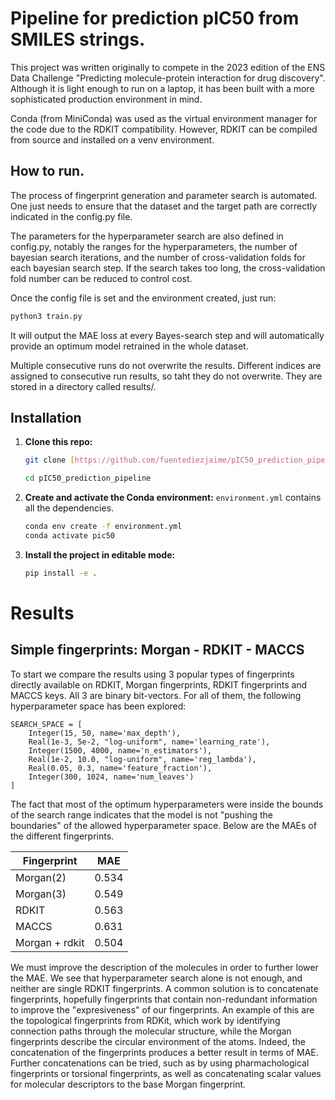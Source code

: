 # Pipeline for prediction pIC50 from SMILES strings.

This project was written originally to compete in the 2023 edition of the ENS Data Challenge "Predicting molecule-protein interaction for drug discovery". Although it is light enough to run on a laptop, it has been built with a more sophisticated production environment in mind. 

Conda (from MiniConda) was used as the virtual environment manager for the code due to the RDKIT compatibility. However, RDKIT can be compiled from source and installed on a venv environment.


## How to run.
The process of fingerprint generation and parameter search is automated. One just needs to ensure that the dataset and the target path are correctly indicated in the config.py file.

The parameters for the hyperparameter search are also defined in config.py, notably the ranges for the hyperparameters, the number of bayesian search iterations, and the number of cross-validation folds for each bayesian search step. If the search takes too long, the cross-validation fold number can be reduced to control cost.

Once the config file is set and the environment created, just run:


```bash
python3 train.py
```
It will output the MAE loss at every Bayes-search step and will automatically provide an optimum model retrained in the whole dataset.

Multiple consecutive runs do not overwrite the results. Different indices are assigned to consecutive run results, so taht they do not overwrite. They are stored in a directory called results/.

## Installation

1.  **Clone this repo:**
    ```bash
    git clone [https://github.com/fuentediezjaime/pIC50_prediction_pipeline.git](https://github.com/fuentediezjaime/pIC50_prediction_pipeline.git)

    cd pIC50_prediction_pipeline
    ```

2.  **Create and activate the Conda environment:**
    `environment.yml` contains all the dependencies.
    ```bash
    conda env create -f environment.yml
    conda activate pic50
    ```

3.  **Install the project in editable mode:**
    ```bash
    pip install -e .
    ```

# Results
## Simple fingerprints: Morgan - RDKIT - MACCS
To start we compare the results using 3 popular types of fingerprints directly available on RDKIT, Morgan fingerprints, RDKIT fingerprints and MACCS keys. All 3 are binary bit-vectors. For all of them, the following hyperparameter space has been explored:

```
SEARCH_SPACE = [
    Integer(15, 50, name='max_depth'),
    Real(1e-3, 5e-2, "log-uniform", name='learning_rate'),
    Integer(1500, 4000, name='n_estimators'),
    Real(1e-2, 10.0, "log-uniform", name='reg_lambda'),
    Real(0.05, 0.3, name='feature_fraction'),
    Integer(300, 1024, name='num_leaves')
]
```

The fact that most of the optimum hyperparameters were inside the bounds of the search range indicates that the model is not "pushing the boundaries" of the allowed hyperparameter space. Below are the MAEs of the different fingerprints.

|Fingerprint|MAE|
|---|---|
|Morgan(2)|0.534|
|Morgan(3)|0.549|
|RDKIT|0.563|
|MACCS| 0.631|
|Morgan + rdkit| 0.504|


We must improve the description of the molecules in order to further lower the MAE. We see that hyperparameter search alone is not enough, and neither are single RDKIT fingerprints. A common solution is to concatenate fingerprints, hopefully fingerprints that contain non-redundant information to improve the "expresiveness" of our fingerprints. An example of this are the topological fingerprints from RDKit, which work by identifying connection paths through the molecular structure, while the Morgan fingerprints describe the circular environment of the atoms. Indeed, the concatenation of the fingerprints produces a better result in terms of MAE. Further concatenations can be tried, such as by using pharmachological fingerprints or torsional fingerprints, as well as concatenating scalar values for molecular descriptors to the base Morgan fingerprint.
